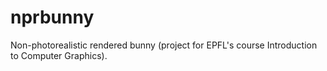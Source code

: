 nprbunny
========

Non-photorealistic rendered bunny (project for EPFL's course Introduction to Computer Graphics).